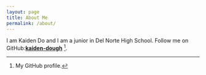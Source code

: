 ```yaml
---
layout: page
title: About Me
permalink: /about/
---
```


I am Kaiden Do and I am a junior in Del Norte High School. Follow me on GitHub:**[kaiden-dough](https://github.com/kaiden-dough)** [^1].



[^1]:My GitHub profile.
